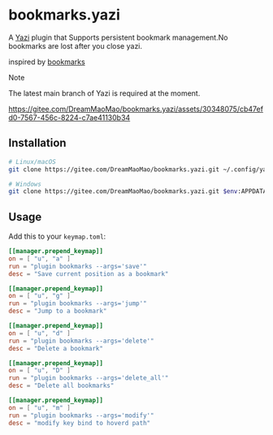 # bookmarks.yazi

A [Yazi](https://gitee.com/sxyazi/yazi) plugin that Supports persistent bookmark management.No bookmarks are lost after you close yazi.

inspired by [bookmarks](https://gitee.com/dedukun/bookmarks.yazi)

> [!NOTE]
> The latest main branch of Yazi is required at the moment.


https://gitee.com/DreamMaoMao/bookmarks.yazi/assets/30348075/cb47efd0-7567-456c-8224-c7ae41130b34


## Installation

```sh
# Linux/macOS
git clone https://gitee.com/DreamMaoMao/bookmarks.yazi.git ~/.config/yazi/plugins/bookmarks.yazi

# Windows
git clone https://gitee.com/DreamMaoMao/bookmarks.yazi.git $env:APPDATA\yazi\config\plugins\bookmarks.yazi
```

## Usage

Add this to your `keymap.toml`:

```toml
[[manager.prepend_keymap]]
on = [ "u", "a" ]
run = "plugin bookmarks --args='save'"
desc = "Save current position as a bookmark"

[[manager.prepend_keymap]]
on = [ "u", "g" ]
run = "plugin bookmarks --args='jump'"
desc = "Jump to a bookmark"

[[manager.prepend_keymap]]
on = [ "u", "d" ]
run = "plugin bookmarks --args='delete'"
desc = "Delete a bookmark"

[[manager.prepend_keymap]]
on = [ "u", "D" ]
run = "plugin bookmarks --args='delete_all'"
desc = "Delete all bookmarks"

[[manager.prepend_keymap]]
on = [ "u", "m" ]
run = "plugin bookmarks --args='modify'"
desc = "modify key bind to hoverd path"

```
